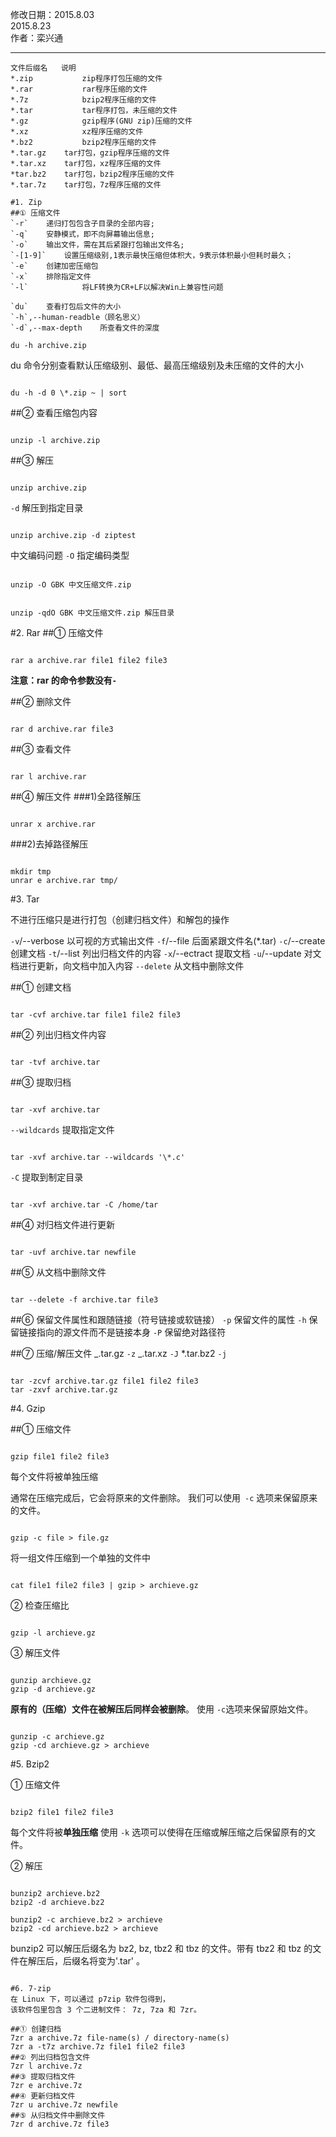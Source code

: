 修改日期：2015.8.03  
 2015.8.23  
作者：栾兴通

---

```
文件后缀名 	说明
*.zip 	        zip程序打包压缩的文件
*.rar 	        rar程序压缩的文件
*.7z 	        bzip2程序压缩的文件
*.tar 	        tar程序打包，未压缩的文件
*.gz 	        gzip程序(GNU zip)压缩的文件
*.xz 	        xz程序压缩的文件
*.bz2 	        bzip2程序压缩的文件
*.tar.gz 	tar打包，gzip程序压缩的文件
*.tar.xz 	tar打包，xz程序压缩的文件
*tar.bz2 	tar打包，bzip2程序压缩的文件
*.tar.7z 	tar打包，7z程序压缩的文件

#1. Zip
##① 压缩文件
`-r`	递归打包包含子目录的全部内容;
`-q`	安静模式，即不向屏幕输出信息;
`-o`	输出文件，需在其后紧跟打包输出文件名;
`-[1-9]`	设置压缩级别,1表示最快压缩但体积大，9表示体积最小但耗时最久；
`-e`	创建加密压缩包
`-x`	排除指定文件
`-l`	        将LF转换为CR+LF以解决Win上兼容性问题

`du`	查看打包后文件的大小
`-h`,--human-readble（顾名思义）
`-d`,--max-depth	所查看文件的深度

du -h archive.zip

```

du 命令分别查看默认压缩级别、最低、最高压缩级别及未压缩的文件的大小

```

du -h -d 0 \*.zip ~ | sort

```

##② 查看压缩包内容

```

unzip -l archive.zip

```

##③ 解压

```

unzip archive.zip

```

`-d` 解压到指定目录

```

unzip archive.zip -d ziptest

```

中文编码问题
`-O` 指定编码类型

```

unzip -O GBK 中文压缩文件.zip

```

```

unzip -qdO GBK 中文压缩文件.zip 解压目录

```

#2. Rar
##① 压缩文件

```

rar a archive.rar file1 file2 file3

```

**注意：rar 的命令参数没有`-`**

##② 删除文件

```

rar d archive.rar file3

```

##③ 查看文件

```

rar l archive.rar

```

##④ 解压文件
###1)全路径解压

```

unrar x archive.rar

```

###2)去掉路径解压

```

mkdir tmp
unrar e archive.rar tmp/

```

#3. Tar

不进行压缩只是进行打包（创建归档文件）和解包的操作

`-v`/--verbose 以可视的方式输出文件
`-f`/--file 后面紧跟文件名(\*.tar)
`-c`/--create 创建文档
`-t`/--list 列出归档文件的内容
`-x`/--ectract 提取文档
`-u`/--update 对文档进行更新，向文档中加入内容
`--delete` 从文档中删除文件

##① 创建文档

```

tar -cvf archive.tar file1 file2 file3

```

##② 列出归档文件内容

```

tar -tvf archive.tar

```

##③ 提取归档

```

tar -xvf archive.tar

```

`--wildcards` 提取指定文件

```

tar -xvf archive.tar --wildcards '\*.c'

```

`-C` 提取到制定目录

```

tar -xvf archive.tar -C /home/tar

```

##④ 对归档文件进行更新

```

tar -uvf archive.tar newfile

```

##⑤ 从文档中删除文件

```

tar --delete -f archive.tar file3

```

##⑥ 保留文件属性和跟随链接（符号链接或软链接）
`-p` 保留文件的属性
`-h` 保留链接指向的源文件而不是链接本身
`-P` 保留绝对路径符

##⑦ 压缩/解压文件
_.tar.gz `-z`
_.tar.xz `-J`
\*.tar.bz2 `-j`

```

tar -zcvf archive.tar.gz file1 file2 file3
tar -zxvf archive.tar.gz

```

#4. Gzip

##① 压缩文件

```

gzip file1 file2 file3

```

每个文件将被单独压缩

通常在压缩完成后，它会将原来的文件删除。
我们可以使用` -c` 选项来保留原来的文件。

```

gzip -c file > file.gz

```

将一组文件压缩到一个单独的文件中

```

cat file1 file2 file3 | gzip > archieve.gz

```

② 检查压缩比

```

gzip -l archieve.gz

```

③ 解压文件

```

gunzip archieve.gz
gzip -d archieve.gz

```

**原有的（压缩）文件在被解压后同样会被删除**。
使用 `-c`选项来保留原始文件。

```

gunzip -c archieve.gz
gzip -cd archieve.gz > archieve

```

#5. Bzip2

① 压缩文件

```

bzip2 file1 file2 file3

```

每个文件将被**单独压缩**
使用 `-k` 选项可以使得在压缩或解压缩之后保留原有的文件。

② 解压

```

bunzip2 archieve.bz2
bzip2 -d archieve.bz2

bunzip2 -c archieve.bz2 > archieve
bzip2 -cd archieve.bz2 > archieve

```

bunzip2 可以解压后缀名为 bz2, bz, tbz2 和 tbz 的文件。带有 tbz2 和 tbz 的文件在解压后，后缀名将变为'.tar' 。

```

#6. 7-zip
在 Linux 下，可以通过 p7zip 软件包得到，
该软件包里包含 3 个二进制文件： 7z, 7za 和 7zr。

##① 创建归档
7zr a archive.7z file-name(s) / directory-name(s)
7zr a -t7z archive.7z file1 file2 file3
##② 列出归档包含文件
7zr l archive.7z
##③ 提取归档文件
7zr e archive.7z
##④ 更新归档文件
7zr u archive.7z newfile
##⑤ 从归档文件中删除文件
7zr d archive.7z file3

```

```

```
